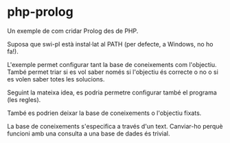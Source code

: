 # php-prolog

Un exemple de com cridar Prolog des de PHP.

Suposa que swi-pl està instal·lat al PATH (per defecte, a Windows, no ho fa!).

L'exemple permet configurar tant la base de coneixements com l'objectiu. També permet triar si es vol saber només si l'objectiu és correcte o no o si es volen saber totes les solucions.

Seguint la mateixa idea, es podria permetre configurar també el programa (les regles).

També es podrien deixar la base de coneixements o l'objectiu fixats.

La base de coneixements s'especifica a través d'un text. Canviar-ho perquè funcioni amb una consulta a una base de dades és trivial.